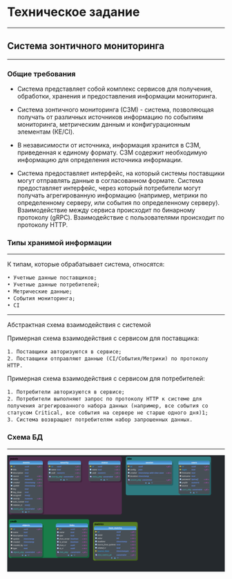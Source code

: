 # **Техническое задание**
----------
## **Система зонтичного мониторинга**
----------
### **Общие требования**
>
- Система представляет собой комплекс сервисов для получения, обработки, хранения и предоставления информации      мониторинга.
>
- Система зонтичного мониторинга (СЗМ) - система, позволяющая получать от различных источников информацию по событиям мониторинга, метрическим данным и конфигурационным элементам (КЕ/CI). 
>
- В независимости от источника, информация хранится в СЗМ, приведенная к единому формату. СЗМ содержит необходимую информацию для определения источника информации.
>
- Система предоставляет интерфейс, на который системы поставщики могут отправлять данные в согласованном формате.
Система предоставляет интерфейс, через который потребители могут получать агрегированную информацию (например, метрики по определенному серверу, или события по определенному серверу).
Взаимодействие между сервиса происходит по бинарному протоколу (gRPC). Взаимодействие с пользователями происходит по протоколу HTTP.

### **Типы хранимой информации**
----------
>
К типам, которые обрабатывает система, относятся:

    • Учетные данные поставщиков;
    • Учетные данные потребителей;
    • Метрические данные;
    • События мониторинга;
    • CI
----------
>
Абстрактная схема взаимодействия с системой
>
Примерная схема взаимодействия с сервисом для поставщика:
    
    1. Поставщики авторизуются в сервисе;
    2. Поставщики отправляют данные (CI/События/Метрики) по протоколу HTTP.
>
Примерная схема взаимодействия с сервисом для потребителей:
    
    1. Потребители авторизуются в сервисе;
    2. Потребители выполняют запрос по протоколу HTTP к системе для получения агрегированного набора данных (например, все события со статусом Critical, все события на сервере не старше одного дня)1;
    3. Система возвращает потребителям набор запрошенных данных.

### **Схема БД**
----------
> 
![My Image](./internal/pkg/erm_project-x.png)